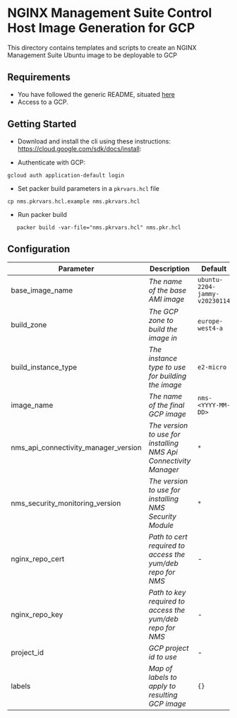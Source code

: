 # NGINX Management Suite Control Host Image Generation for GCP

This directory contains templates and scripts to create an NGINX Management Suite Ubuntu image to be deployable to GCP

## Requirements

- You have followed the generic README, situated [here](../../README.md)
- Access to a GCP.

## Getting Started

- Download and install the cli using these instructions: https://cloud.google.com/sdk/docs/install:

- Authenticate with GCP:

```shell
gcloud auth application-default login
```

- Set packer build parameters in a `pkrvars.hcl` file

```shell
cp nms.pkrvars.hcl.example nms.pkrvars.hcl
```

- Run packer build

```shell
   packer build -var-file="nms.pkrvars.hcl" nms.pkr.hcl
```

## Configuration

| Parameter                            | Description                                                      | Default                       | Required |
| ------------------------------------ | ---------------------------------------------------------------- | ----------------------------- | -------- |
| base_image_name                      | _The name of the base AMI image_                                 | `ubuntu-2204-jammy-v20230114` | No       |
| build_zone                           | _The GCP zone to build the image in_                             | `europe-west4-a`              | No       |
| build_instance_type                  | _The instance type to use for building the image_                | `e2-micro`                    | No       |
| image_name                           | _The name of the final GCP image_                                | `nms-<YYYY-MM-DD>`            | No       |
| nms_api_connectivity_manager_version | _The version to use for installing NMS Api Connectivity Manager_ | `*`                           | No       |
| nms_security_monitoring_version      | _The version to use for installing NMS Security Module_          | `*`                           | No       |
| nginx_repo_cert                      | _Path to cert required to access the yum/deb repo for NMS_       | -                             | Yes      |
| nginx_repo_key                       | _Path to key required to access the yum/deb repo for NMS_        | -                             | Yes      |
| project_id                           | _GCP project id to use_                                          | -                             | Yes      |
| labels                               | _Map of labels to apply to resulting GCP image_                  | `{}`                          | No       |
